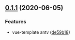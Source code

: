 ## [0.1.1](https://github.com/FearlessMa/vue-template/compare/de59b186776b683bd715f164dd85bcf5831d6352...v0.1.1) (2020-06-05)


### Features

* vue-template antv ([de59b18](https://github.com/FearlessMa/vue-template/commit/de59b186776b683bd715f164dd85bcf5831d6352))



